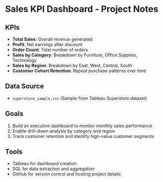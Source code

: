 # Sales KPI Dashboard - Project Notes

## KPIs
- **Total Sales**: Overall revenue generated
- **Profit**: Net earnings after discount
- **Order Count**: Total number of orders
- **Sales by Category**: Breakdown by Furniture, Office Supplies, Technology
- **Sales by Region**: Breakdown by East, West, Central, South
- **Customer Cohort Retention**: Repeat purchase patterns over time

## Data Source
- `superstore_sample.csv` (Sample from Tableau Superstore dataset)

## Goals
1. Build an executive dashboard to monitor monthly sales performance
2. Enable drill-down analysis by category and region
3. Track customer retention and identify high-value customer segments

## Tools
- Tableau for dashboard creation
- SQL for data extraction and aggregation
- GitHub for version control and hosting project details


